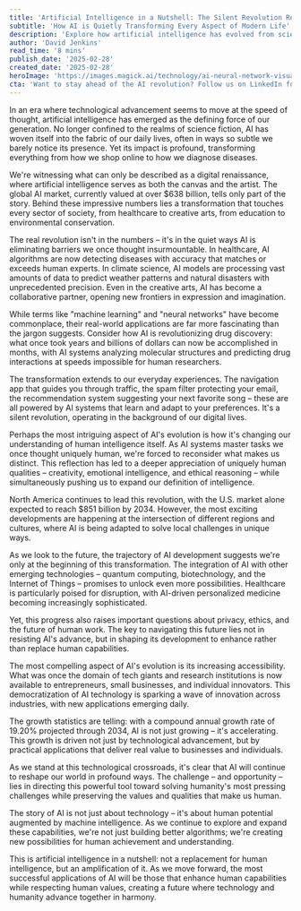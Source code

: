 ```yaml
---
title: 'Artificial Intelligence in a Nutshell: The Silent Revolution Reshaping Our World'
subtitle: 'How AI is Quietly Transforming Every Aspect of Modern Life'
description: 'Explore how artificial intelligence has evolved from science fiction to an integral part of our daily lives, transforming industries and society while raising important questions about the future of human-machine collaboration. With the global AI market exceeding $638 billion, this silent revolution is reshaping everything from healthcare to creative arts, making the impossible possible.'
author: 'David Jenkins'
read_time: '8 mins'
publish_date: '2025-02-28'
created_date: '2025-02-28'
heroImage: 'https://images.magick.ai/technology/ai-neural-network-visualization.jpg'
cta: 'Want to stay ahead of the AI revolution? Follow us on LinkedIn for daily insights into how artificial intelligence is transforming industries and shaping our future. Join our community of forward-thinking professionals!'
---
```


In an era where technological advancement seems to move at the speed of thought, artificial intelligence has emerged as the defining force of our generation. No longer confined to the realms of science fiction, AI has woven itself into the fabric of our daily lives, often in ways so subtle we barely notice its presence. Yet its impact is profound, transforming everything from how we shop online to how we diagnose diseases.

We're witnessing what can only be described as a digital renaissance, where artificial intelligence serves as both the canvas and the artist. The global AI market, currently valued at over $638 billion, tells only part of the story. Behind these impressive numbers lies a transformation that touches every sector of society, from healthcare to creative arts, from education to environmental conservation.

The real revolution isn't in the numbers – it's in the quiet ways AI is eliminating barriers we once thought insurmountable. In healthcare, AI algorithms are now detecting diseases with accuracy that matches or exceeds human experts. In climate science, AI models are processing vast amounts of data to predict weather patterns and natural disasters with unprecedented precision. Even in the creative arts, AI has become a collaborative partner, opening new frontiers in expression and imagination.

While terms like "machine learning" and "neural networks" have become commonplace, their real-world applications are far more fascinating than the jargon suggests. Consider how AI is revolutionizing drug discovery: what once took years and billions of dollars can now be accomplished in months, with AI systems analyzing molecular structures and predicting drug interactions at speeds impossible for human researchers.

The transformation extends to our everyday experiences. The navigation app that guides you through traffic, the spam filter protecting your email, the recommendation system suggesting your next favorite song – these are all powered by AI systems that learn and adapt to your preferences. It's a silent revolution, operating in the background of our digital lives.

Perhaps the most intriguing aspect of AI's evolution is how it's changing our understanding of human intelligence itself. As AI systems master tasks we once thought uniquely human, we're forced to reconsider what makes us distinct. This reflection has led to a deeper appreciation of uniquely human qualities – creativity, emotional intelligence, and ethical reasoning – while simultaneously pushing us to expand our definition of intelligence.

North America continues to lead this revolution, with the U.S. market alone expected to reach $851 billion by 2034. However, the most exciting developments are happening at the intersection of different regions and cultures, where AI is being adapted to solve local challenges in unique ways.

As we look to the future, the trajectory of AI development suggests we're only at the beginning of this transformation. The integration of AI with other emerging technologies – quantum computing, biotechnology, and the Internet of Things – promises to unlock even more possibilities. Healthcare is particularly poised for disruption, with AI-driven personalized medicine becoming increasingly sophisticated.

Yet, this progress also raises important questions about privacy, ethics, and the future of human work. The key to navigating this future lies not in resisting AI's advance, but in shaping its development to enhance rather than replace human capabilities.

The most compelling aspect of AI's evolution is its increasing accessibility. What was once the domain of tech giants and research institutions is now available to entrepreneurs, small businesses, and individual innovators. This democratization of AI technology is sparking a wave of innovation across industries, with new applications emerging daily.

The growth statistics are telling: with a compound annual growth rate of 19.20% projected through 2034, AI is not just growing – it's accelerating. This growth is driven not just by technological advancement, but by practical applications that deliver real value to businesses and individuals.

As we stand at this technological crossroads, it's clear that AI will continue to reshape our world in profound ways. The challenge – and opportunity – lies in directing this powerful tool toward solving humanity's most pressing challenges while preserving the values and qualities that make us human.

The story of AI is not just about technology – it's about human potential augmented by machine intelligence. As we continue to explore and expand these capabilities, we're not just building better algorithms; we're creating new possibilities for human achievement and understanding.

This is artificial intelligence in a nutshell: not a replacement for human intelligence, but an amplification of it. As we move forward, the most successful applications of AI will be those that enhance human capabilities while respecting human values, creating a future where technology and humanity advance together in harmony.